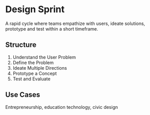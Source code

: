 # Design Sprint

A rapid cycle where teams empathize with users, ideate solutions, prototype and test within a short timeframe.

## Structure
1. Understand the User Problem
2. Define the Problem
3. Ideate Multiple Directions
4. Prototype a Concept
5. Test and Evaluate

## Use Cases
Entrepreneurship, education technology, civic design
